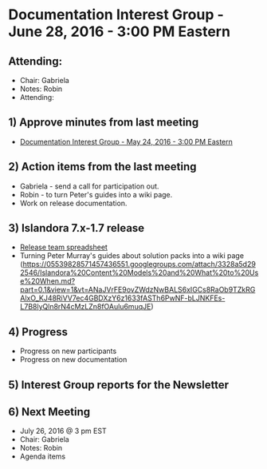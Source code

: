 # Documentation Interest Group - June 28, 2016 - 3:00 PM Eastern

## Attending:

* Chair: Gabriela
* Notes: Robin
* Attending: 


## 1) Approve minutes from last meeting
* [Documentation Interest Group - May 24, 2016 - 3:00 PM Eastern](https://github.com/islandora-interest-groups/Islandora-Documentation-Interest-Group/blob/master/meetings/2016/Meeting-Notes-2016-05-24.md )

## 2) Action items from the last meeting

* Gabriela - send a call for participation out.
* Robin - to turn Peter's guides into a wiki page.
* Work on release documentation.


## 3) Islandora 7.x-1.7 release
* [Release team spreadsheet](https://docs.google.com/spreadsheets/d/1PRv2Xo-sNE_sDJHUT5OvTXmNiSHnkdJgwo7VsFkIUgY/edit?pref=2&pli=1#gid=2093695402)
* Turning Peter Murray's guides about solution packs into a wiki page (https://05539828571457436551.googlegroups.com/attach/3328a5d292546/Islandora%20Content%20Models%20and%20What%20to%20Use%20When.md?part=0.1&view=1&vt=ANaJVrFE9ovZWdzNwBALS6xIGCs8RaOb9TZkRGAlxO_KJ48RiVV7ec4GBDXzY6z1633fASTh6PwNF-bLJNKFEs-L7B8lyQln8rN4cMzLZn8fOAulu6muqJE)    

## 4) Progress
* Progress on new participants
* Progress on new documentation

## 5) Interest Group reports for the Newsletter

## 6) Next Meeting
* July 26, 2016 @ 3 pm EST
* Chair: Gabriela
* Notes: Robin
* Agenda items



